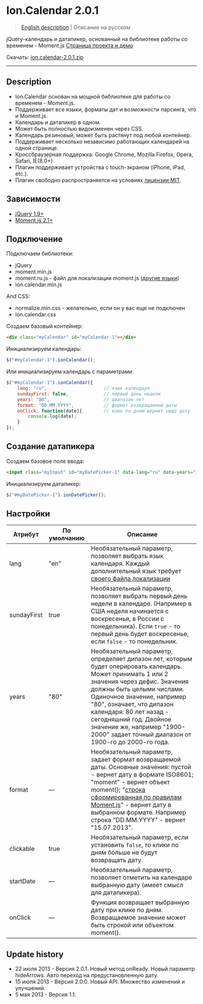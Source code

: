 # Ion.Calendar 2.0.1

> <a href="readme.md">English description</a> | Описание на русском

jQuery-календарь и датапикер, основанный на библиотеке работы со временем - Moment.js <a href="http://ionden.com/a/plugins/ion.calendar/index.html">Страница проекта и демо</a>

Скачать: <a href="http://ionden.com/a/plugins/ion.calendar/ion.calendar-2.0.1.zip">ion.calendar-2.0.1.zip</a>

***

## Description
* Ion.Calendar основан на мощной библиотеке для работы со временем - Moment.js.
* Поддерживает все языки, форматы дат и возможности парсинга, что и Moment.js.
* Календарь и датапикер в одном.
* Может быть полностью видоизменен через CSS.
* Календарь резиновый, может быть растянут под любой контейнер.
* Поддерживает несколько независимо работающих календарей на одной странице.
* Кроссбраузерная поддержка: Google Chrome, Mozilla Firefox, Opera, Safari, IE(8.0+)
* Плагин поддерживает устройства с touch-экраном (iPhone, iPad, etc.).
* Плагин свободно распространяется на условиях <a href="http://ionden.com/a/plugins/licence.html" target="_blank">лицензии MIT</a>.

## Зависимости
* <a href="http://jquery.com/" target="_blank">jQuery 1.9+</a>
* <a href="http://momentjs.com/" target="_blank">Moment.js 2.1+</a>

## Подключение

Подключаем библиотеки:
* jQuery
* moment.min.js
* moment.ru.js - файл для локализации moment.js (<a href="https://github.com/timrwood/moment/tree/develop/min/lang" target="_blank">другие языки</a>)
* ion.calendar.min.js

And CSS:
* normalize.min.css - желательно, если он у вас еще не подключен
* ion.calendar.css


Создаем базовый контейнер:
```html
<div class="myCalendar" id="myCalendar-1"></div>
```

Инициализируем календарь:
```javascript
$("#myCalendar-1").ionCalendar();
```

Или инициализируем календарь с параметрами:
```javascript
$("#myCalendar-1").ionCalendar({
    lang: "ru",                     // язык календаря
    sundayFirst: false,             // первый день недели
    years: "80",                    // диапазон лет
    format: "DD.MM.YYYY",           // формат возвращаемой даты
    onClick: function(date){        // клик по дням вернет сюда дату
        console.log(date);
    }
});
```

## Создание датапикера

Создаем базовое поле ввода:
```html
<input class="myInput" id="myDatePicker-1" data-lang="ru" data-years="1995-2013" data-sundayfirst="false" />
```

Инициализируем датапикер:
```javascript
$("#myDatePicker-1").ionDatePicker();
```


## Настройки

<table class="options">
    <thead>
        <tr>
            <th>Атрибут</th>
            <th>По умолчанию</th>
            <th>Описание</th>
        </tr>
    </thead>
    <tbody>
        <tr>
            <td>lang</td>
            <td>"en"</td>
            <td>Необязательный параметр, позволяет выбрать язык календаря. Каждый дополнительный язык требует <a href="https://github.com/timrwood/moment/tree/develop/min/lang" target="_blank">своего файла локализации</a></td>
        </tr>
        <tr>
            <td>sundayFirst</td>
            <td>true</td>
            <td>Необязательный параметр, позволяет выбрать первый день недели в календаре. (Например в США неделя начинается с воскресенья, в России с понедельника). Если <code>true</code> - то первый день будет воскресенье, если <code>false</code> - то понедельник.</td>
        </tr>
        <tr>
            <td>years</td>
            <td>"80"</td>
            <td>Необязательный параметр, определяет дипазон лет, которым будет оперировать календарь. Может принимать 1 или 2 значения через дефис. Значения должны быть целыми числами. Одиночное значение, например "80", означает, что дипазон календаря: 80 лет назад - сегодняшний год. Двойное значение же, например "1900-2000" задает точный диапазон от 1900-го до 2000-го года.</td>
        </tr>
        <tr>
            <td>format</td>
            <td>—</td>
            <td>Необязательный параметр, задает формат возвращаемой даты. Основные значения: пустой - вернет дату в формате ISO8601; "moment" - вернет объект moment(); "<a href="http://momentjs.com/docs/#/displaying/format/" target="_blank">строка сформированная по правилам Moment.js</a>" - вернет дату в выбранном формате. Например строка "DD.MM.YYYY" - вернет "15.07.2013".</td>
        </tr>
        <tr>
            <td>clickable</td>
            <td>true</td>
            <td>Необязательный параметр, если установить <code>false</code>, то клики по дням больше не будут возвращать дату.</td>
        </tr>
        <tr>
            <td>startDate</td>
            <td>—</td>
            <td>Необязательный параметр, позволяет отметить на календаре выбранную дату (имеет смысл для датапикера).</td>
        </tr>
        <tr>
            <td>onClick</td>
            <td>—</td>
            <td>Функция возвращает выбранную дату при клике по дням. Возвращаемое значение может быть строкой или объектом moment().</td>
        </tr>
    </tbody>
</table>

## Update history
* 22 июля 2013 - Версия 2.0.1. Новый метод onReady. Новый параметр hideArrows. Авто переход на предустановленную дату.
* 15 июля 2013 - Версия 2.0.0. Новый API. Множество изменений и улучшений.
* 5 мая 2013 - Версия 1.1.